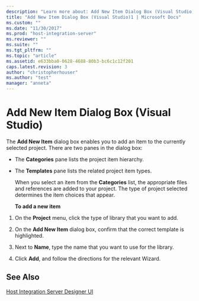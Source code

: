 ```yaml
---
description: "Learn more about: Add New Item Dialog Box (Visual Studio)"
title: "Add New Item Dialog Box (Visual Studio)1 | Microsoft Docs"
ms.custom: ""
ms.date: "11/30/2017"
ms.prod: "host-integration-server"
ms.reviewer: ""
ms.suite: ""
ms.tgt_pltfrm: ""
ms.topic: "article"
ms.assetid: e633bba0-0628-4688-80b3-bc6c1c12f201
caps.latest.revision: 3
author: "christopherhouser"
ms.author: "test"
manager: "anneta"
---
```

# Add New Item Dialog Box (Visual Studio)
The **Add New Item** dialog box enables you to add an item to the currently selected project. There are two panes in the dialog box:  
  
- The **Categories** pane lists the project item hierarchy.  
  
- The **Templates** pane lists the related project item types.  
  
  When you select an item from the **Categories** list, the appropriate files and references are added to your project. The type of project selected determines the item choices that appear.  
  
  **To add a new item**  
  
1.  On the **Project** menu, click the type of library that you want to add.  
  
2.  On the **Add New Item** dialog box, confirm that the correct template is highlighted.  
  
3.  Next to **Name**, type the name that you want to use for the library.  
  
4.  Click **Add**, and follow the directions for the relevant Wizard.  
  
## See Also  
 [Host Integration Server Designer UI](../core/host-integration-server-designer-ui1.md)
